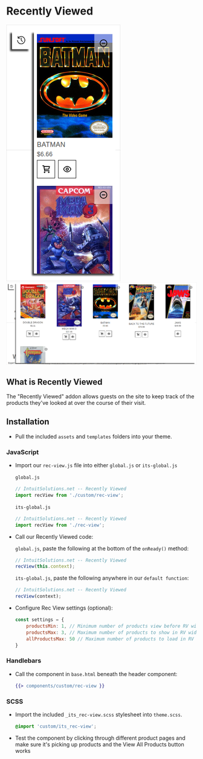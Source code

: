 # Recently Viewed

![Recently Viewed](rec-view.png)
![Recently Viewed Expanded](rec-view-expanded.png)

## What is Recently Viewed

The "Recently Viewed" addon allows guests on the site to keep track of the products they've looked at over the course of their visit.

## Installation

- Pull the included `assets` and `templates` folders into your theme.

### JavaScript
- Import our `rec-view.js` file into either `global.js` or `its-global.js`

    `global.js`
    ```javascript
    // IntuitSolutions.net -- Recently Viewed
    import recView from './custom/rec-view';
    ```

    `its-global.js`
    ```javascript
    // IntuitSolutions.net -- Recently Viewed
    import recView from './rec-view';
    ```

- Call our Recently Viewed code:

    `global.js`, paste the following at the bottom of the `onReady()` method:
    ```javascript
    // IntuitSolutions.net -- Recently Viewed
    recView(this.context);
    ```

    `its-global.js`, paste the following anywhere in our `default function`:
    ```javascript
    // IntuitSolutions.net -- Recently Viewed
    recView(context);
    ```

- Configure Rec View settings (optional):

    ```js
    const settings = {
        productsMin: 1, // Minimum number of products view before RV widget appears
        productsMax: 3, // Maximum number of products to show in RV widget
        allProductsMax: 50 // Maximum number of products to load in RV widget
    }
    ```

### Handlebars
- Call the component in `base.html` beneath the header component:

    ```handlebars
    {{> components/custom/rec-view }}
    ```

### SCSS
- Import the included `_its_rec-view.scss` stylesheet into `theme.scss`.

    ```scss
    @import 'custom/its_rec-view';
    ```

- Test the component by clicking through different product pages and make sure it's picking up products and the View All Products button works
